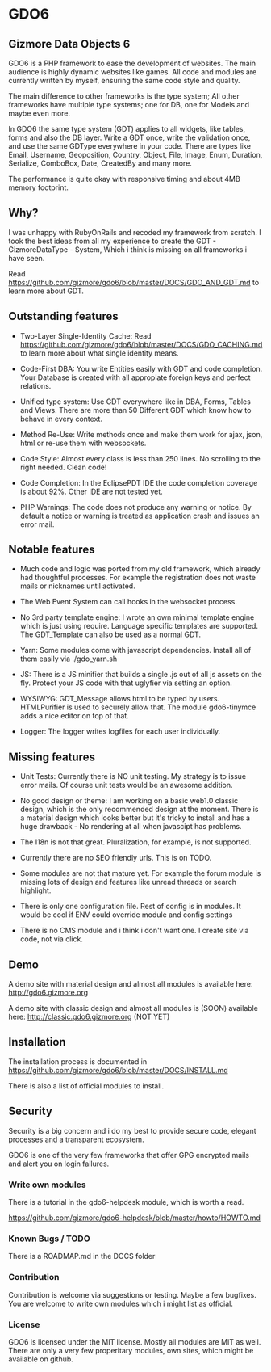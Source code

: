 # GDO6

## Gizmore Data Objects 6

GDO6 is a PHP framework to ease the development of websites.
The main audience is highly dynamic websites like games.
All code and modules are currently written by myself, ensuring the same code style and quality.

The main difference to other frameworks is the type system; All other frameworks have multiple type systems; one for DB, one for Models and maybe even more.

In GDO6 the same type system (GDT) applies to all widgets, like tables, forms and also the DB layer.
Write a GDT once, write the validation once, and use the same GDType everywhere in your code.
There are types like Email, Username, Geoposition, Country, Object, File, Image, Enum, Duration, Serialize, ComboBox, Date, CreatedBy and many more.

The performance is quite okay with responsive timing and about 4MB memory footprint.

## Why?

I was unhappy with RubyOnRails and recoded my framework from scratch. I took the best ideas from all my experience to create the GDT - GizmoreDataType - System, Which i think is missing on all frameworks i have seen.

Read https://github.com/gizmore/gdo6/blob/master/DOCS/GDO_AND_GDT.md to learn more about GDT.
 

## Outstanding features

- Two-Layer Single-Identity Cache: Read https://github.com/gizmore/gdo6/blob/master/DOCS/GDO_CACHING.md to learn more about what single identity means.

- Code-First DBA: You write Entities easily with GDT and code completion. Your Database is created with all appropiate foreign keys and perfect relations.

- Unified type system: Use GDT everywhere like in DBA, Forms, Tables and Views. There are more than 50 Different GDT which know how to behave in every context.

- Method Re-Use: Write methods once and make them work for ajax, json, html or re-use them with websockets.

- Code Style: Almost every class is less than 250 lines. No scrolling to the right needed. Clean code!

- Code Completion: In the EclipsePDT IDE the code completion coverage is about 92%. Other IDE are not tested yet.

- PHP Warnings: The code does not produce any warning or notice. By default a notice or warning is treated as application crash and issues an error mail.


## Notable features

 - Much code and logic was ported from my old framework, which already had thoughtful processes. For example the registration does not waste mails or nicknames until activated.

 - The Web Event System can call hooks in the websocket process.

 - No 3rd party template engine: I wrote an own minimal template engine which is just using require. Language specific templates are supported. The GDT_Template can also be used as a normal GDT.
 
 - Yarn: Some modules come with javascript dependencies. Install all of them easily via ./gdo_yarn.sh
 
 - JS: There is a JS minifier that builds a single .js out of all js assets on the fly. Protect your JS code with that uglyfier via setting an option.
 
 - WYSIWYG: GDT_Message allows html to be typed by users. HTMLPurifier is used to securely allow that. The module gdo6-tinymce adds a nice editor on top of that.

 - Logger: The logger writes logfiles for each user individually.
 

## Missing features

 - Unit Tests: Currently there is NO unit testing. My strategy is to issue error mails. Of course unit tests would be an awesome addition.

 - No good design or theme: I am working on a basic web1.0 classic design, which is the only recommended design at the moment. There is a material design which looks  better but it's tricky to install and has a huge drawback - No rendering at all when javascipt has problems.

 - The I18n is not that great. Pluralization, for example, is not supported.
 
 - Currently there are no SEO friendly urls. This is on TODO.
 
 - Some modules are not that mature yet. For example the forum module is missing lots of design and features like unread threads or search highlight.
 
 - There is only one configuration file. Rest of config is in modules. It would be cool if ENV could override module and config settings
 
 - There is no CMS module and i think i don't want one. I create site via code, not via click.


## Demo

A demo site with material design and almost all modules is available here: http://gdo6.gizmore.org

A demo site with classic design and almost all modules is (SOON) available here: http://classic.gdo6.gizmore.org (NOT YET)


## Installation

The installation process is documented in https://github.com/gizmore/gdo6/blob/master/DOCS/INSTALL.md

There is also a list of official modules to install.


## Security

Security is a big concern and i do my best to provide secure code, elegant processes and a transparent ecosystem.

GDO6 is one of the very few frameworks that offer GPG encrypted mails and alert you on login failures.


### Write own modules

There is a tutorial in the gdo6-helpdesk module, which is worth a read.

https://github.com/gizmore/gdo6-helpdesk/blob/master/howto/HOWTO.md


### Known Bugs / TODO

There is a ROADMAP.md in the DOCS folder


### Contribution

Contribution is welcome via suggestions or testing. Maybe a few bugfixes.
You are welcome to write own modules which i might list as official.


### License

GDO6 is licensed under the MIT license. Mostly all modules are MIT as well. There are only a very few properitary modules, own sites, which might be available on github.
